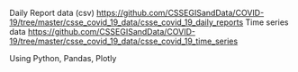 Daily Report data (csv) https://github.com/CSSEGISandData/COVID-19/tree/master/csse_covid_19_data/csse_covid_19_daily_reports
Time series data https://github.com/CSSEGISandData/COVID-19/tree/master/csse_covid_19_data/csse_covid_19_time_series

Using Python, Pandas, Plotly